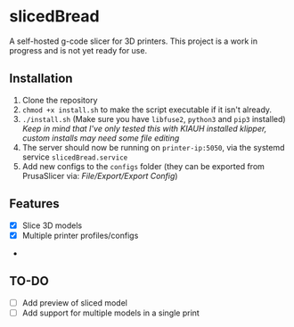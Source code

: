 # slicedBread
A self-hosted g-code slicer for 3D printers. This project is a work in progress and is not yet ready for use.

## Installation
1. Clone the repository
2. `chmod +x install.sh` to make the script executable if it isn't already.
3. `./install.sh` (Make sure you have `libfuse2`, `python3` and `pip3` installed) *Keep in mind that I've only tested this with KIAUH installed klipper, custom installs may need some file editing*
4. The server should now be running on `printer-ip:5050`, via the systemd service `slicedBread.service`
5. Add new configs to the `configs` folder (they can be exported from PrusaSlicer via: *File/Export/Export Config*)

## Features
- [X] Slice 3D models
- [X] Multiple printer profiles/configs
- 
## TO-DO
- [ ] Add preview of sliced model
- [ ] Add support for multiple models in a single print